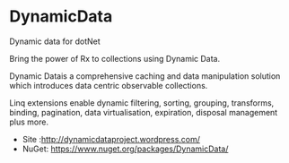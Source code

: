 DynamicData
===========

Dynamic data for dotNet

Bring the power of Rx to collections using Dynamic Data. 

Dynamic Datais a comprehensive caching and data manipulation solution which introduces data centric observable collections.

Linq extensions enable dynamic filtering, sorting, grouping, transforms, binding, pagination, data virtualisation, expiration, disposal management plus more.

- Site :http://dynamicdataproject.wordpress.com/
- NuGet: https://www.nuget.org/packages/DynamicData/
